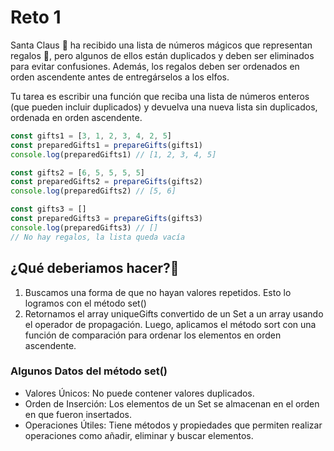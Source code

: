 # Reto 1

Santa Claus 🎅 ha recibido una lista de números mágicos que representan regalos 🎁, pero algunos de ellos están duplicados y deben ser eliminados para evitar confusiones. Además, los regalos deben ser ordenados en orden ascendente antes de entregárselos a los elfos.

Tu tarea es escribir una función que reciba una lista de números enteros (que pueden incluir duplicados) y devuelva una nueva lista sin duplicados, ordenada en orden ascendente.

```javascript
const gifts1 = [3, 1, 2, 3, 4, 2, 5]
const preparedGifts1 = prepareGifts(gifts1)
console.log(preparedGifts1) // [1, 2, 3, 4, 5]

const gifts2 = [6, 5, 5, 5, 5]
const preparedGifts2 = prepareGifts(gifts2)
console.log(preparedGifts2) // [5, 6]

const gifts3 = []
const preparedGifts3 = prepareGifts(gifts3)
console.log(preparedGifts3) // []
// No hay regalos, la lista queda vacía
```

## ¿Qué deberiamos hacer?🤔

1. Buscamos una forma de que no hayan valores repetidos. Esto lo logramos con el método set()
2. Retornamos el array uniqueGifts convertido de un Set a un array usando el operador de propagación. Luego, aplicamos el método sort con una función de comparación para ordenar los elementos en orden ascendente.

### Algunos Datos del método set()

- Valores Únicos: No puede contener valores duplicados.
- Orden de Inserción: Los elementos de un Set se almacenan en el orden en que fueron insertados.
- Operaciones Útiles: Tiene métodos y propiedades que permiten realizar operaciones como añadir, eliminar y buscar elementos.
